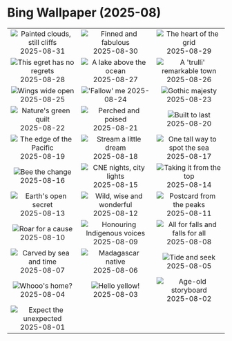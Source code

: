 # Bing Wallpaper (2025-08)

|  |  |  |
|:---:|:---:|:---:|
| ![](https://www.bing.com/th?id=OHR.ScottsBluff_EN-CA3033262054_400x240.jpg "Painted clouds, still cliffs") 2025-08-31 | ![](https://www.bing.com/th?id=OHR.MaldivesWhaleShark_EN-CA2849322101_400x240.jpg "Finned and fabulous") 2025-08-30 | ![](https://www.bing.com/th?id=OHR.PlazaMayor_EN-CA2624304818_400x240.jpg "The heart of the grid") 2025-08-29 |
| ![](https://www.bing.com/th?id=OHR.WhiteEgret_EN-CA2448116937_400x240.jpg "This egret has no regrets") 2025-08-28 | ![](https://www.bing.com/th?id=OHR.FaroeLake_EN-CA2287447037_400x240.jpg "A lake above the ocean") 2025-08-27 | ![](https://www.bing.com/th?id=OHR.TrulliHouses_EN-CA2142617397_400x240.jpg "A 'trulli' remarkable town") 2025-08-26 |
| ![](https://www.bing.com/th?id=OHR.Gannets_EN-CA1938110347_400x240.jpg "Wings wide open") 2025-08-25 | ![](https://www.bing.com/th?id=OHR.CervusDama_EN-CA1743001514_400x240.jpg "'Fallow' me") 2025-08-24 | ![](https://www.bing.com/th?id=OHR.SaintBarbaras_EN-CA1578716793_400x240.jpg "Gothic majesty") 2025-08-23 |
| ![](https://www.bing.com/th?id=OHR.PalouseWA_EN-CA1378669276_400x240.jpg "Nature's green quilt") 2025-08-22 | ![](https://www.bing.com/th?id=OHR.WheatearBird_EN-CA8907713777_400x240.jpg "Perched and poised") 2025-08-21 | ![](https://www.bing.com/th?id=OHR.CitadelBonifacio_EN-CA8702640374_400x240.jpg "Built to last") 2025-08-20 |
| ![](https://www.bing.com/th?id=OHR.VanIsland_EN-CA8465545166_400x240.jpg "The edge of the Pacific") 2025-08-19 | ![](https://www.bing.com/th?id=OHR.AvalancheLake_EN-CA8229303307_400x240.jpg "Stream a little dream") 2025-08-18 | ![](https://www.bing.com/th?id=OHR.LyngvigLighthouse_EN-CA8074234624_400x240.jpg "One tall way to spot the sea") 2025-08-17 |
| ![](https://www.bing.com/th?id=OHR.ColorfulBeehives_EN-CA7943336590_400x240.jpg "Bee the change") 2025-08-16 | ![](https://www.bing.com/th?id=OHR.CNExhibit_EN-CA7387294969_400x240.jpg "CNE nights, city lights") 2025-08-15 | ![](https://www.bing.com/th?id=OHR.PizNairPeak_EN-CA7466482253_400x240.jpg "Taking it from the top") 2025-08-14 |
| ![](https://www.bing.com/th?id=OHR.CoronaArch_EN-CA7314989674_400x240.jpg "Earth's open secret") 2025-08-13 | ![](https://www.bing.com/th?id=OHR.KenyaElephants_EN-CA6960133643_400x240.jpg "Wild, wise and wonderful") 2025-08-12 | ![](https://www.bing.com/th?id=OHR.SantaMaddalena_EN-CA6755277822_400x240.jpg "Postcard from the peaks") 2025-08-11 |
| ![](https://www.bing.com/th?id=OHR.LionessKenya_EN-CA6611934793_400x240.jpg "Roar for a cause") 2025-08-10 | ![](https://www.bing.com/th?id=OHR.MaoriRock_EN-CA7654084969_400x240.jpg "Honouring Indigenous voices") 2025-08-09 | ![](https://www.bing.com/th?id=OHR.IguazuArgentina_EN-CA6325716165_400x240.jpg "All for falls and falls for all") 2025-08-08 |
| ![](https://www.bing.com/th?id=OHR.MinganWonders_EN-CA5648384478_400x240.jpg "Carved by sea and time") 2025-08-07 | ![](https://www.bing.com/th?id=OHR.BabyLemur_EN-CA5435344938_400x240.jpg "Madagascar native") 2025-08-06 | ![](https://www.bing.com/th?id=OHR.CaliforniaTidepool_EN-CA5246785571_400x240.jpg "Tide and seek") 2025-08-05 |
| ![](https://www.bing.com/th?id=OHR.LaplandOwl_EN-CA0382767904_400x240.jpg "Whooo's home?") 2025-08-04 | ![](https://www.bing.com/th?id=OHR.HappySunflower_EN-CA4879838776_400x240.jpg "Hello yellow!") 2025-08-03 | ![](https://www.bing.com/th?id=OHR.FruitaPetroglyphs_EN-CA4731117661_400x240.jpg "Age-old storyboard") 2025-08-02 |
| ![](https://www.bing.com/th?id=OHR.EdinburghFringe_EN-CA4550434753_400x240.jpg "Expect the unexpected") 2025-08-01 |  |  |
